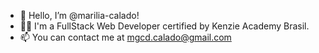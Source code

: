- 👋 Hello, I’m @marilia-calado! 
- 👩‍💻 I'm a FullStack Web Developer certified by Kenzie Academy Brasil.
- 📫 You can contact me at mgcd.calado@gmail.com
